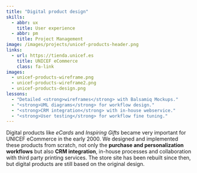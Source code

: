 ```yaml
---
title: "Digital product design"
skills:
  - abbr: ux
    title: User experience
  - abbr: pm
    title: Project Management
image: /images/projects/unicef-products-header.png
links:
  - url: https://tienda.unicef.es
    title: UNICEF eCommerce
    class: fa-link
images:
  - unicef-products-wireframe.png
  - unicef-products-wireframe2.png
  - unicef-products-design.png
lessons:
  - "Detailed <strong>wireframes</strong> with Balsamiq Mockups."
  - "<strong>UML diagrams</strong> for workflow design."
  - "<strong>CRM integration</strong> with in-house webservice."
  - "<strong>User testing</strong> for workflow fine tuning."
---
```


Digital products like <em>eCards</em> and <em>Inspiring Gifts</em> became very important for UNICEF eCommerce in the early 2000. We designed and implemented these products from scratch, not only the <strong>purchase and personalization workflows</strong> but also <strong>CRM integration</strong>, in-house processes and collaboration with third party printing services. The store site has been rebuilt since then, but digital products are still based on the original design.

